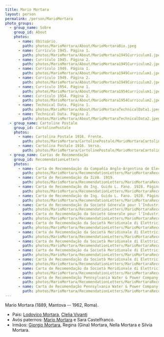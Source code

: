 ```yaml
---
title: Mario Mortara
layout: person
permalink: /person/MarioMortara
photo_groups:
  - group_name: Sobre
    group_id: About
    photos:
      - name: Obituário.
        path: photos/MarioMortara/About/MarioMortaraBio.jpeg
      - name: Currículo 1945. Página 1.
        path: photos/MarioMortara/About/MarioMortara1945Curriculum1.jpeg
      - name: Currículo 1945. Página 2.
        path: photos/MarioMortara/About/MarioMortara1945Curriculum2.jpeg
      - name: Currículo 1949. Página 1.
        path: photos/MarioMortara/About/MarioMortara1949Curriculum1.jpeg
      - name: Currículo 1949. Página 2.
        path: photos/MarioMortara/About/MarioMortara1949Curriculum2.jpeg
      - name: Currículo 1954. Página 1.
        path: photos/MarioMortara/About/MarioMortara1954Curriculum1.jpeg
      - name: Currículo 1954. Página 2.
        path: photos/MarioMortara/About/MarioMortara1954Curriculum2.jpeg
      - name: Technical Data. Página 1.
        path: photos/MarioMortara/About/MarioMortaraTechnicalData1.jpeg
      - name: Technical Data. Página 2.
        path: photos/MarioMortara/About/MarioMortaraTechnicalData2.jpeg
  - group_name: Cartoline Postale
    group_id: CartolinePostale
    photos:
      - name: Cartolina Postale 1916. Frente.
        path: photos/MarioMortara/CartolinePostale/MarioMortaraCartolinePostale1916Front.jpeg
      - name: Cartolina Postale 1916. Verso.
        path: photos/MarioMortara/CartolinePostale/MarioMortaraCartolinePostale1916Back.jpeg
  - group_name: Cartas de Recomendação
    group_id: RecomendationLetters
    photos:
      - name: Carta de Recomendação da Compañía Anglo-Argentina de Electricidad. 1915.
        path: photos/MarioMortara/RecomendationLetters/MarioMortaraRecomendationLetters1915.jpeg
      - name: Carta de Recomendação da ILVA. 1919.
        path: photos/MarioMortara/RecomendationLetters/MarioMortaraRecomendationLetters1919.jpeg
      - name: Carta de Recomendação do Ing. Guido L. Fano. 1928. Página 1.
        path: photos/MarioMortara/RecomendationLetters/MarioMortaraRecomendationLetters1928Fano1.jpeg
      - name: Carta de Recomendação do Ing. Guido L. Fano. 1928. Página 2.
        path: photos/MarioMortara/RecomendationLetters/MarioMortaraRecomendationLetters1928Fano2.jpeg
      - name: Carta de Recomendação da Societé Génerale pour l'Industrie Électrique. 1938. Página 1.
        path: photos/MarioMortara/RecomendationLetters/MarioMortaraRecomendationLetters1938SocietaGenerale1.jpeg
      - name: Carta de Recomendação da Societé Génerale pour l'Industrie Électrique. 1938. Página 2.
        path: photos/MarioMortara/RecomendationLetters/MarioMortaraRecomendationLetters1938SocietaGenerale2.jpeg
      - name: Carta de Recomendação da Società Meridionale di Elettricità. 23/01/1939. Página 1.
        path: photos/MarioMortara/RecomendationLetters/MarioMortaraRecomendationLetters19390123SocietaMeridionale1.jpeg
      - name: Carta de Recomendação da Società Meridionale di Elettricità. 23/01/1939. Página 2.
        path: photos/MarioMortara/RecomendationLetters/MarioMortaraRecomendationLetters19390123SocietaMeridionale2.jpeg
      - name: Carta de Recomendação da Società Meridionale di Elettricità. 23/01/1939. Página 3.
        path: photos/MarioMortara/RecomendationLetters/MarioMortaraRecomendationLetters19390123SocietaMeridionale3.jpeg
      - name: Carta de Recomendação da Società Meridionale di Elettricità. 23/01/1939. Página 4.
        path: photos/MarioMortara/RecomendationLetters/MarioMortaraRecomendationLetters19390123SocietaMeridionale4.jpeg
      - name: Carta de Recomendação da Società Meridionale di Elettricità. 11/02/1939. Página 1.
        path: photos/MarioMortara/RecomendationLetters/MarioMortaraRecomendationLetters19390211SocietaMeridionale1.jpeg
      - name: Carta de Recomendação da Società Meridionale di Elettricità. 11/02/1939. Página 2.
        path: photos/MarioMortara/RecomendationLetters/MarioMortaraRecomendationLetters19390211SocietaMeridionale2.jpeg
      - name: Carta de Recomendação Pennsylvania Water & Power Company. 1942. Página 1.
        path: photos/MarioMortara/RecomendationLetters/MarioMortaraRecomendationLetters19421001Pennsylvania1.jpeg
      - name: Carta de Recomendação Pennsylvania Water & Power Company. 1942. Página 2.
        path: photos/MarioMortara/RecomendationLetters/MarioMortaraRecomendationLetters19421001Pennsylvania2.jpeg
---
```


Mario Mortara (1889, Mantova -- 1962, Roma).

* Pais: [Lodovico Mortara](LodovicoMortara), [Clelia Vivanti](CleliaVivanti)
* Avós paternos: [Mario Mortara](MarioMortara) e Sara Castelfranco.
* Irmãos: [Giorgio Mortara](GiorgioMortara), Regina (Gina) Mortara, Nella Mortara e Silvia Mortara.

